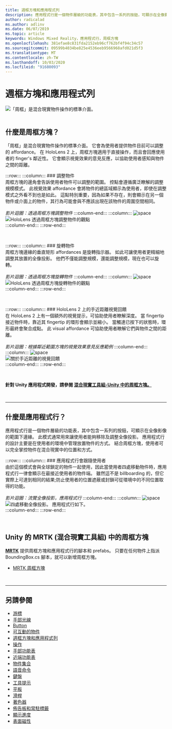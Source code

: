 ```yaml
---
title: 週框方塊和應用程式列
description: 應用程式行是一個物件層級的功能表，其中包含一系列的按鈕，可顯示在全像影像的範圍下邊緣。
author: radicalad
ms.author: adlinv
ms.date: 06/07/2019
ms.topic: article
keywords: Windows Mixed Reality，應用程式行，周框方塊
ms.openlocfilehash: 381efae8c831fda2152eb96cf762bf4f94c34c57
ms.sourcegitcommit: 09599b4034be825e4536eeb9566968afd021d5f3
ms.translationtype: MT
ms.contentlocale: zh-TW
ms.lasthandoff: 10/03/2020
ms.locfileid: "91680093"
---
```

# <a name="bounding-box-and-app-bar"></a>週框方塊和應用程式列
![「周框」是混合現實物件操作的標準介面。](images/UX_Hero_BoundingBox.jpg)<br>
<br>

## <a name="what-is-the-bounding-box"></a>什麼是周框方塊？

「周框」是混合現實物件操作的標準介面。 它會為使用者提供物件目前可以調整的 affordance。 在 HoloLens 2 上，周框方塊適用于直接操作，而且會回應使用者的 finger's 鄰近性。 它會顯示視覺效果的意見反應，以協助使用者感知與物件之間的距離。

:::row:::
    :::column:::
        ### <a name="scaling-an-objectbr"></a>調整物件<br>
        周框方塊的邊角會告訴使用者物件可以調整的範圍。 控點會遵循廣泛瞭解的調整規模模式。 此視覺效果 affordance 會將物件的總區域顯示為使用者，即使在調整模式之外看不到也是如此。 這點特別重要，因為如果不存在，則會顯示在另一個物件或介面上的物件，其行為可能會與不應該出現在該物件的周圍空間相同。<br>
        <br>
        *影片迴圈：透過周框方塊調整物件*
    :::column-end:::
        :::column:::
        ![space](images/spacer-20x582.png)<br>
       ![HoloLens 透過周框方塊調整物件的觀點](images/HoloLens2_BoundingBox.gif)<br>
    :::column-end:::
:::row-end:::

<br>

:::row:::
    :::column:::
        ### <a name="rotating-an-objectbr"></a>旋轉物件<br>
        周框方塊邊緣的垂直矩形 affordances 是旋轉指示器。 如此可讓使用者更精細地調整其放置的全像投影。 他們不僅能調整規模，還能調整規模，現在也可以旋轉。<br>
        <br>
        *影片迴圈：透過周框方塊旋轉物件*
    :::column-end:::
        :::column:::
        ![space](images/spacer-20x582.png)<br>
       ![HoloLens 透過周框方塊旋轉物件的觀點](images/HoloLens2_BoundingBox_Rotate.gif)<br>
    :::column-end:::
:::row-end:::

<br>

:::row:::
    :::column:::
        ### <a name="visual-feedback-on-hand-proximity-on-hololens-2br"></a>HoloLens 2 上的手近距離視覺回饋<br>
        在 HoloLens 2 上有一個額外的視覺提示，可協助使用者瞭解深度。 當 fingertip 接近物件時，靠近其 fingertip 的環形會顯示並縮小。 當觸達已按下的狀態時，環形最終會聚合成點。 此 visual affordance 可協助使用者瞭解它們與物件之間的距離。<br>
        <br>
        *影片迴圈：根據鄰近範圍方塊的視覺效果意見反應範例*
    :::column-end:::
        :::column:::
        ![space](images/spacer-20x582.png)<br>
       ![關於手近距離的視覺回饋](images/HoloLens2_Proximity.gif)<br>
    :::column-end:::
:::row-end:::

<br>

**針對 Unity 應用程式開發，請參閱 [混合現實工具組-Unity 中的周框方塊。](https://microsoft.github.io/MixedRealityToolkit-Unity/Documentation/README_BoundingBox.html)**

<br>

---

## <a name="what-is-the-app-bar"></a>什麼是應用程式行？

應用程式行是一個物件層級的功能表，其中包含一系列的按鈕，可顯示在全像影像的範圍下邊緣。 此模式通常用來讓使用者能夠移除及調整全像投影。 應用程式行的設計主要是在使用者的環境中管理放置物件的方式。 結合周框方塊，使用者可以完全掌控物件在混合現實中的位置和方式。

:::row:::
    :::column:::
        ### <a name="the-app-bar-follows-the-userbr"></a>應用程式行會跟隨使用者<br>
        由於這個模式會與全球鎖定的物件一起使用，因此當使用者四處移動物件時，應用程式行一律會顯示在最接近使用者的物件端。 雖然這不是 billboarding 的，但它實際上可達到相同的結果;防止使用者的位置遮蔽或封鎖可從環境中的不同位置取得的功能。 <br>
        <br>
        *影片迴圈：流覽全像投影，應用程式行*
    :::column-end:::
        :::column:::
        ![space](images/spacer-20x582.png)<br>
       ![四處移動全像投影。 應用程式行如下。](images/HoloLens2_AppBarFollowing.gif)<br>
    :::column-end:::
:::row-end:::

<br>


## <a name="bounding-box-in-mrtk-mixed-reality-toolkit-for-unity"></a>Unity 的 MRTK (混合現實工具組) 中的周框方塊
**[MRTK](https://github.com/Microsoft/MixedRealityToolkit-Unity)** 提供周框方塊和應用程式行的腳本和 prefabs。 只要在任何物件上指派 BoundingBox.cs 腳本，就可以新增周框方塊。

* [MRTK 周框方塊](https://microsoft.github.io/MixedRealityToolkit-Unity/Documentation/README_BoundingBox.html)


<br>

---


## <a name="see-also"></a>另請參閱

* [游標](cursors.md)
* [手部光線](point-and-commit.md)
* [Button](button.md)
* [可互動的物件](interactable-object.md)
* [週框方塊和應用程式列](app-bar-and-bounding-box.md)
* [操作](direct-manipulation.md)
* [手部功能表](hand-menu.md)
* [近端功能表](near-menu.md)
* [物件集合](object-collection.md)
* [語音命令](voice-input.md)
* [鍵盤](keyboard.md)
* [工具提示](tooltip.md)
* [平板](slate.md)
* [滑桿](slider.md)
* [著色器](shader.md)
* [佈告板和常駐標籤](billboarding-and-tag-along.md)
* [顯示進度](progress.md)
* [表面磁性](surface-magnetism.md)
